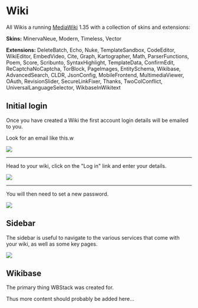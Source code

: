 # Wiki

All Wikis a running [MediaWiki](https://www.mediawiki.org) 1.35 with a collection of skins and extensions:

**Skins:** MinervaNeue, Modern, Timeless, Vector

**Extensions:** DeleteBatch, Echo, Nuke, TemplateSandbox, CodeEditor,
WikiEditor, EmbedVideo, Cite, Graph, Kartographer, Math, ParserFunctions, Poem, Score, Scribunto,
SyntaxHighlight, TemplateData, ConfirmEdit, ReCaptchaNoCaptcha, TorBlock, PageImages,
EntitySchema, Wikibase, AdvancedSearch, CLDR, JsonConfig, MobileFrontend, MultimediaViewer,
OAuth, RevisionSlider, SecureLinkFixer, Thanks, TwoColConflict, UniversalLanguageSelector, WikbaseInWikitext

## Initial login

Once you have created a Wiki the first account login details will be emailed to you.

Look for an email like this.w

![](https://i.imgur.com/drpdiIJ.png)

---

Head to your wiki, click on the "Log in" link and enter your details.

![](https://i.imgur.com/svjqX2B.png)

---

You will then need to set a new password.

![](https://i.imgur.com/H6BQ4Vt.png)

## Sidebar

The sidebar is useful to navigate to the various services that come with your wiki, as well as some key pages.

![](https://i.imgur.com/VknGyiC.png)

## Wikibase

The primary thing WBStack was created for.

Thus more content should probably be added here...